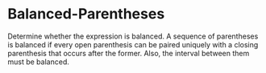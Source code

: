 # Balanced-Parentheses
Determine whether the expression is balanced. A sequence of parentheses is balanced if every open parenthesis can be paired uniquely with a closing parenthesis that occurs after the former. Also, the interval between them must be balanced.
